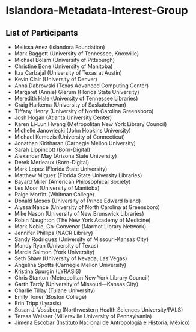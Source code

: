 # Islandora-Metadata-Interest-Group

## List of Participants

* Melissa Anez (Islandora Foundation)
* Mark Baggett (University of Tennessee, Knoxville)
* Michael Bolam (University of Pittsburgh)  
* Christine Bone (University of Manitoba)
* Itza Carbajal (University of Texas at Austin)
* Kevin Clair (University of Denver)
* Anna Dabrowski (Texas Advanced Computing Center)
* Margaret (Annie) Glerum (Florida State University)
* Meredith Hale (University of Tennessee Libraries)
* Craig Harkema (University of Saskatchewan)
* Tiffany Henry (University of North Carolina Greensboro)
* Josh Hogan (Atlanta University Center)
* Karen Li-Lun Hwang (Metropolitan New York Library Council)
* Michelle Janowiecki (John Hopkins University)
* Michael Kemezis (University of Connecticut)
* Jonathan Kiritharan (Carnegie Mellon University)
* Sarah Lippincott (Born-Digital)
* Alexander May (Arizona State University)
* Derek Merleaux (Born-Digital)
* Mark Lopez (Florida State University)
* Matthew Miguez (Florida State University Libraries)
* Bayard Miller (American Philosophical Society)
* Les Moor (University of Manitoba)
* Paige Morfitt (Whitman College)
* Donald Moses (University of Prince Edward Island)
* Alyssa Nance (University of North Carolina at Greensboro)
* Mike Nason (University of New Brunswick Libraries)
* Robin Naughton (The New York Academy of Medicine)
* Mark Noble, Co-Convenor (Marmot Library Network)
* Jennifer Phillips (NACR Library)
* Sandy Rodriguez (University of Missouri-Kansas City)
* Mandy Ryan (University of Texas)
* Marcia Salmon (York University)
* Seth Shaw (University of Nevada, Las Vegas)
* Angelina Spotts (Carnegie Mellon University)
* Kristina Spurgin (LYRASIS)
* Chris Stanton (Metropolitan New York Library Council)
* Garth Tardy (University of Missouri—Kansas City)
* Charlie Tillay (Tulane University)
* Emily Toner (Boston College)
* Erin Tripp (Lyrasis)
* Susan J. Vossberg (Northwestern Health Sciences University/PALS)
* Teresa Weisser (Millersville University of Pennsylvania)
* Jimena Escobar (Instituto Nacional de Antropología e Historia, México)
